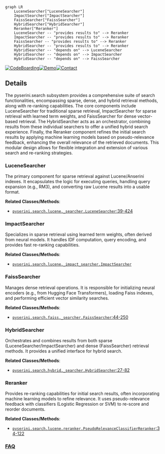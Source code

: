 ```mermaid
graph LR
    LuceneSearcher["LuceneSearcher"]
    ImpactSearcher["ImpactSearcher"]
    FaissSearcher["FaissSearcher"]
    HybridSearcher["HybridSearcher"]
    Reranker["Reranker"]
    LuceneSearcher -- "provides results to" --> Reranker
    ImpactSearcher -- "provides results to" --> Reranker
    FaissSearcher -- "provides results to" --> Reranker
    HybridSearcher -- "provides results to" --> Reranker
    HybridSearcher -- "depends on" --> LuceneSearcher
    HybridSearcher -- "depends on" --> ImpactSearcher
    HybridSearcher -- "depends on" --> FaissSearcher
```

[![CodeBoarding](https://img.shields.io/badge/Generated%20by-CodeBoarding-9cf?style=flat-square)](https://github.com/CodeBoarding/GeneratedOnBoardings)[![Demo](https://img.shields.io/badge/Try%20our-Demo-blue?style=flat-square)](https://www.codeboarding.org/demo)[![Contact](https://img.shields.io/badge/Contact%20us%20-%20contact@codeboarding.org-lightgrey?style=flat-square)](mailto:contact@codeboarding.org)

## Details

The pyserini.search subsystem provides a comprehensive suite of search functionalities, encompassing sparse, dense, and hybrid retrieval methods, along with re-ranking capabilities. The core components include LuceneSearcher for traditional sparse retrieval, ImpactSearcher for sparse retrieval with learned term weights, and FaissSearcher for dense vector-based retrieval. The HybridSearcher acts as an orchestrator, combining results from these individual searchers to offer a unified hybrid search experience. Finally, the Reranker component refines the initial search results by applying machine learning models based on pseudo-relevance feedback, enhancing the overall relevance of the retrieved documents. This modular design allows for flexible integration and extension of various search and re-ranking strategies.

### LuceneSearcher
The primary component for sparse retrieval against Lucene/Anserini indexes. It encapsulates the logic for executing queries, handling query expansion (e.g., RM3), and converting raw Lucene results into a usable format.


**Related Classes/Methods**:

- <a href="https://github.com/castorini/pyserini/blob/master/pyserini/search/lucene/_searcher.py#L39-L424" target="_blank" rel="noopener noreferrer">`pyserini.search.lucene._searcher.LuceneSearcher`:39-424</a>


### ImpactSearcher
Specializes in sparse retrieval using learned term weights, often derived from neural models. It handles IDF computation, query encoding, and provides fast re-ranking capabilities.


**Related Classes/Methods**:

- <a href="https://github.com/castorini/pyserini/blob/master/pyserini/search/lucene/_impact_searcher.py" target="_blank" rel="noopener noreferrer">`pyserini.search.lucene._impact_searcher.ImpactSearcher`</a>


### FaissSearcher
Manages dense retrieval operations. It is responsible for initializing neural encoders (e.g., from Hugging Face Transformers), loading Faiss indexes, and performing efficient vector similarity searches.


**Related Classes/Methods**:

- <a href="https://github.com/castorini/pyserini/blob/master/pyserini/search/faiss/_searcher.py#L44-L250" target="_blank" rel="noopener noreferrer">`pyserini.search.faiss._searcher.FaissSearcher`:44-250</a>


### HybridSearcher
Orchestrates and combines results from both sparse (LuceneSearcher/ImpactSearcher) and dense (FaissSearcher) retrieval methods. It provides a unified interface for hybrid search.


**Related Classes/Methods**:

- <a href="https://github.com/castorini/pyserini/blob/master/pyserini/search/hybrid/_searcher.py#L27-L82" target="_blank" rel="noopener noreferrer">`pyserini.search.hybrid._searcher.HybridSearcher`:27-82</a>


### Reranker
Provides re-ranking capabilities for initial search results, often incorporating machine learning models to refine relevance. It uses pseudo-relevance feedback with classifiers (Logistic Regression or SVM) to re-score and reorder documents.


**Related Classes/Methods**:

- <a href="https://github.com/castorini/pyserini/blob/master/pyserini/search/lucene/reranker.py#L34-L122" target="_blank" rel="noopener noreferrer">`pyserini.search.lucene.reranker.PseudoRelevanceClassifierReranker`:34-122</a>




### [FAQ](https://github.com/CodeBoarding/GeneratedOnBoardings/tree/main?tab=readme-ov-file#faq)